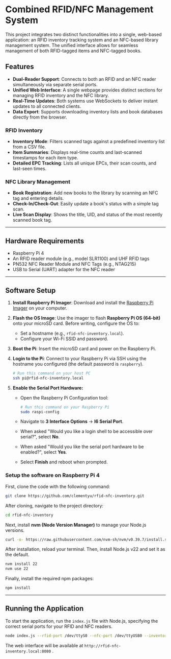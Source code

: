 # **Combined RFID/NFC Management System**

This project integrates two distinct functionalities into a single, web-based application: an RFID inventory tracking system and an NFC-based library management system. The unified interface allows for seamless management of both RFID-tagged items and NFC-tagged books.

## **Features**

  * **Dual-Reader Support**: Connects to both an RFID and an NFC reader simultaneously via separate serial ports.
  * **Unified Web Interface**: A single webpage provides distinct sections for managing RFID inventory and the NFC library.
  * **Real-Time Updates**: Both systems use WebSockets to deliver instant updates to all connected clients.
  * **Data Export**: Supports downloading inventory lists and book databases directly from the browser.

### **RFID Inventory**

  * **Inventory Mode**: Filters scanned tags against a predefined inventory list from a CSV file.
  * **Item Summaries**: Displays real-time counts and last-scanned timestamps for each item type.
  * **Detailed EPC Tracking**: Lists all unique EPCs, their scan counts, and last-seen times.

### **NFC Library Management**

  * **Book Registration**: Add new books to the library by scanning an NFC tag and entering details.
  * **Check-In/Check-Out**: Easily update a book's status with a simple tag scan.
  * **Live Scan Display**: Shows the title, UID, and status of the most recently scanned book tag.

-----

## **Hardware Requirements**

  * Raspberry Pi 4
  * An RFID reader module (e.g., model SLR1100) and UHF RFID tags
  * PN532 NFC Reader Module and NFC Tags (e.g., NTAG215)
  * USB to Serial (UART) adapter for the NFC reader

-----

## **Software Setup**

1.  **Install Raspberry Pi Imager**: Download and install the [Raspberry Pi Imager](https://www.raspberrypi.com/software/) on your computer.

2.  **Flash the OS Image**: Use the imager to flash **Raspberry Pi OS (64-bit)** onto your microSD card. Before writing, configure the OS to:

      * Set a hostname (e.g., `rfid-nfc-inventory.local`).
      * Configure your Wi-Fi SSID and password.

3.  **Boot the Pi**: Insert the microSD card and power on the Raspberry Pi.

4.  **Login to the Pi**: Connect to your Raspberry Pi via SSH using the hostname you configured (the default password is `raspberry`).

    ```bash
    # Run this command on your host PC
    ssh pi@rfid-nfc-inventory.local
    ```

5.  **Enable the Serial Port Hardware:**

      * Open the Raspberry Pi Configuration tool:

        ```bash
        # Run this command on your Raspberry Pi
        sudo raspi-config
        ```

      * Navigate to **3 Interface Options** -\> **I6 Serial Port**.

      * When asked "Would you like a login shell to be accessible over serial?", select **No**.

      * When asked "Would you like the serial port hardware to be enabled?", select **Yes**.

      * Select **Finish** and reboot when prompted.

### **Setup the software on Raspberry Pi 4**

First, clone the code with the following command:

```bash
git clone https://github.com/clementyu/rfid-nfc-inventory.git
```

After cloning, navigate to the project directory:

```bash
cd rfid-nfc-inventory
```

Next, install **nvm (Node Version Manager)** to manage your Node.js versions.

```bash
curl -o- https://raw.githubusercontent.com/nvm-sh/nvm/v0.39.7/install.sh | bash
```

After installation, reload your terminal. Then, install Node.js v22 and set it as the default.

```bash
nvm install 22
nvm use 22
```

Finally, install the required npm packages:

```bash
npm install
```

-----

## **Running the Application**

To start the application, run the `index.js` file with Node.js, specifying the correct serial ports for your RFID and NFC readers.

```bash
node index.js --rfid-port /dev/ttyS0 --nfc-port /dev/ttyUSB0 --inventory=./work/inventory.csv
```

The web interface will be available at `http://rfid-nfc-inventory.local:8080` .